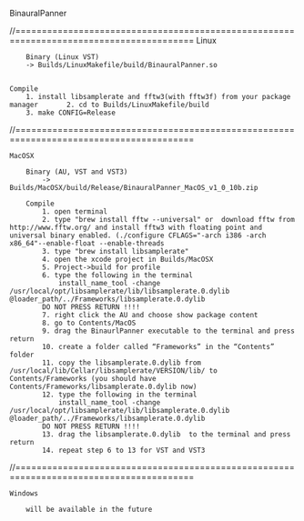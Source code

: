 BinauralPanner

//========================================================================================
	Linux

		Binary (Linux VST)
		-> Builds/LinuxMakefile/build/BinauralPanner.so


	Compile
		1. install libsamplerate and fftw3(with fftw3f) from your package manager		2. cd to Builds/LinuxMakefile/build
		3. make CONFIG=Release
//========================================================================================

	MacOSX

		Binary (AU, VST and VST3)
			-> Builds/MacOSX/build/Release/BinauralPanner_MacOS_v1_0_10b.zip

		Compile
			1. open terminal
			2. type "brew install fftw --universal" or  download fftw from http://www.fftw.org/ and install fftw3 with floating point and universal binary enabled. (./configure CFLAGS="-arch i386 -arch x86_64"--enable-float --enable-threads
			3. type "brew install libsamplerate"
			4. open the xcode project in Builds/MacOSX
			5. Project->build for profile
			6. type the following in the terminal
				install_name_tool -change /usr/local/opt/libsamplerate/lib/libsamplerate.0.dylib @loader_path/../Frameworks/libsamplerate.0.dylib 
			DO NOT PRESS RETURN !!!!
			7. right click the AU and choose show package content
			8. go to Contents/MacOS
			9. drag the BinaurlPanner executable to the terminal and press return 
			10. create a folder called “Frameworks” in the “Contents” folder
			11. copy the libsamplerate.0.dylib from /usr/local/lib/Cellar/libsamplerate/VERSION/lib/ to Contents/Frameworks (you should have Contents/Frameworks/libsamplerate.0.dylib now)
			12. type the following in the terminal
				install_name_tool -change /usr/local/opt/libsamplerate/lib/libsamplerate.0.dylib @loader_path/../Frameworks/libsamplerate.0.dylib 
			DO NOT PRESS RETURN !!!!
			13. drag the libsamplerate.0.dylib  to the terminal and press return
			14. repeat step 6 to 13 for VST and VST3

//========================================================================================

	Windows

		will be available in the future
